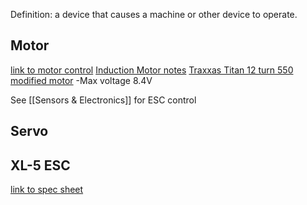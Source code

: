 Definition: a device that causes a machine or other device to operate.

## Motor
[link to motor control](https://ctms.engin.umich.edu/CTMS/index.php?example=MotorSpeed&section=SystemModeling)
[Induction Motor notes](Documents/Induction_Motor_Notes.pdf)
[Traxxas Titan 12 turn 550 modified motor](https://traxxas.com/products/parts/motors/titan12T)
-Max voltage 8.4V

See [[Sensors & Electronics]] for ESC control

## Servo


## XL-5 ESC
[link to spec sheet](https://wustl.instructure.com/courses/99735/files/5827157?module_item_id=1688696)
